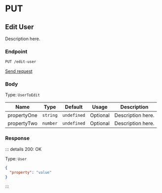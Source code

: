 # PUT

## Edit User

Description here.

### Endpoint

```sh
PUT /edit-user
```

[Send request](https://hopp.sh/r/RhtmRWywdrvY '/edit-user')

### Body

Type: `UserToEdit`

| Name        | Type     | Default     | Usage    | Description       |
| ----------- | -------- | ----------- | -------- | ----------------- |
| propertyOne | `string` | `undefined` | Optional | Description here. |
| propertyTwo | `number` | `undefined` | Optional | Description here. |

### Response

::: details 200: OK

Type: `User`

```json
{
  "property": "value"
}
```

:::
